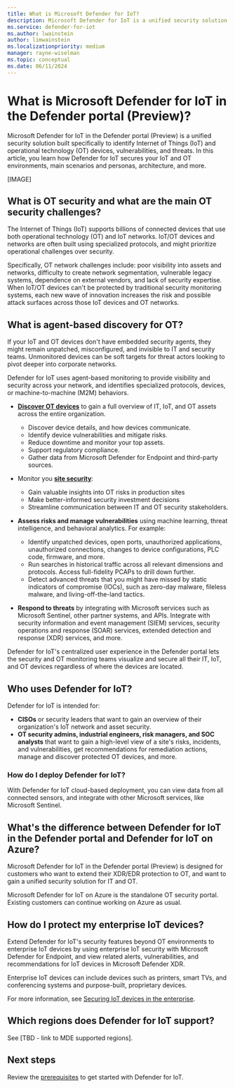 ```yaml
---
title: What is Microsoft Defender for IoT?
description: Microsoft Defender for IoT is a unified security solution built specifically to identify IoT and OT devices, vulnerabilities, and threats.
ms.service: defender-for-iot
ms.author: lwainstein
author: limwainstein
ms.localizationpriority: medium
manager: rayne-wiselman
ms.topic: conceptual
ms.date: 06/11/2024
---
```


# What is Microsoft Defender for IoT in the Defender portal (Preview)?

Microsoft Defender for IoT in the Defender portal (Preview) is a unified security solution built specifically to identify Internet of Things (IoT) and operational technology (OT) devices, vulnerabilities, and threats. In this article, you learn how Defender for IoT secures your IoT and OT environments, main scenarios and personas, architecture, and more.

[IMAGE]

## What is OT security and what are the main OT security challenges?

The Internet of Things (IoT) supports billions of connected devices that use both operational technology (OT) and IoT networks. IoT/OT devices and networks are often built using specialized protocols, and might prioritize operational challenges over security.

Specifically, OT network challenges include: poor visibility into assets and networks, difficulty to create network segmentation, vulnerable legacy systems, dependence on external vendors, and lack of security expertise. When IoT/OT devices can't be protected by traditional security monitoring systems, each new wave of innovation increases the risk and possible attack surfaces across those IoT devices and OT networks.

## What is agent-based discovery for OT?

If your IoT and OT devices don't have embedded security agents, they might remain unpatched, misconfigured, and invisible to IT and security teams. Unmonitored devices can be soft targets for threat actors looking to pivot deeper into corporate networks.

Defender for IoT uses agent-based monitoring to provide visibility and security across your network, and identifies specialized protocols, devices, or machine-to-machine (M2M) behaviors.

- **[**Discover OT devices**](manage-devices-inventory.md)** to gain a full overview of IT, IoT, and OT assets across the entire organization.
 
    - Discover device details, and how devices communicate.
    - Identify device vulnerabilities and mitigate risks.
    - Reduce downtime and monitor your top assets.
    - Support regulatory compliance.​
    - Gather data from Microsoft Defender for Endpoint and third-party sources.

- Monitor you [**site security**](site-security-overview.md): 

    - Gain valuable insights into OT risks in production sites
    - Make better-informed security investment decisions​
    - Streamline communication between IT and OT security stakeholders​.

- **Assess risks and manage vulnerabilities** using machine learning, threat intelligence, and behavioral analytics. For example:

    - Identify unpatched devices, open ports, unauthorized applications, unauthorized connections, changes to device configurations, PLC code, firmware, and more.
    - Run searches in historical traffic across all relevant dimensions and protocols. Access full-fidelity PCAPs to drill down further.
    - Detect advanced threats that you might have missed by static indicators of compromise (IOCs), such as zero-day malware, fileless malware, and living-off-the-land tactics.

- **Respond to threats** by integrating with Microsoft services such as Microsoft Sentinel, other partner systems, and APIs. Integrate with security information and event management (SIEM) services, security operations and response (SOAR) services, extended detection and response (XDR) services, and more.

Defender for IoT's centralized user experience in the Defender portal lets the security and OT monitoring teams visualize and secure all their IT, IoT, and OT devices regardless of where the devices are located.

## Who uses Defender for IoT?

Defender for IoT is intended for:

- **CISOs** or security leaders that want to gain an overview of their organization's IoT network and asset security.
- **OT security admins, industrial engineers, risk managers, and SOC analysts​** that want to gain a high-level view of a site's risks, incidents, and vulnerabilities, get recommendations for remediation actions, manage and discover protected OT devices, and more.

### How do I deploy Defender for IoT?

With Defender for IoT cloud-based deployment, you can view data from all connected sensors, and integrate with other Microsoft services, like Microsoft Sentinel.

## What's the difference between Defender for IoT in the Defender portal and Defender for IoT on Azure?

Microsoft Defender for IoT in the Defender portal (Preview) is designed for customers who want to extend their XDR/EDR protection to OT, and want to gain a unified security solution for IT and OT.

Microsoft Defender for IoT on Azure is the standalone OT security portal. Existing customers can continue working on Azure as usual.

## How do I protect my enterprise IoT devices?

Extend Defender for IoT's security features beyond OT environments to enterprise IoT devices by using enterprise IoT security with Microsoft Defender for Endpoint, and view related alerts, vulnerabilities, and recommendations for IoT devices in Microsoft Defender XDR.

Enterprise IoT devices can include devices such as printers, smart TVs, and conferencing systems and purpose-built, proprietary devices.

For more information, see [Securing IoT devices in the enterprise](/azure/defender-for-iot/organizations/eiot-sensor).

## Which regions does Defender for IoT support?

See [TBD - link to MDE supported regions].

## Next steps

Review the [prerequisites](prerequisites.md) to get started with Defender for IoT.